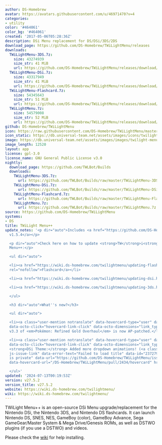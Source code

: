 ```yaml
---
author: DS-Homebrew
avatar: https://avatars.githubusercontent.com/u/46971470?v=4
categories:
- utility
color: '#464061'
color_bg: '#464061'
created: '2017-05-06T05:28:36Z'
description: DSi Menu replacement for DS/DSi/3DS/2DS
download_page: https://github.com/DS-Homebrew/TWiLightMenu/releases
downloads:
  TWiLightMenu-3DS.7z:
    size: 43274939
    size_str: 41 MiB
    url: https://github.com/DS-Homebrew/TWiLightMenu/releases/download/v27.5.2/TWiLightMenu-3DS.7z
  TWiLightMenu-DSi.7z:
    size: 43317949
    size_str: 41 MiB
    url: https://github.com/DS-Homebrew/TWiLightMenu/releases/download/v27.5.2/TWiLightMenu-DSi.7z
  TWiLightMenu-Flashcard.7z:
    size: 54345643
    size_str: 51 MiB
    url: https://github.com/DS-Homebrew/TWiLightMenu/releases/download/v27.5.2/TWiLightMenu-Flashcard.7z
  TWiLightMenu.7z:
    size: 54579008
    size_str: 52 MiB
    url: https://github.com/DS-Homebrew/TWiLightMenu/releases/download/v27.5.2/TWiLightMenu.7z
github: DS-Homebrew/TWiLightMenu
icon: https://raw.githubusercontent.com/DS-Homebrew/TWiLightMenu/master/booter/Twilight%2B%2B-animated%20icon-fix.gif
icon_static: https://db.universal-team.net/assets/images/icons/twilight-menu.png
image: https://db.universal-team.net/assets/images/images/twilight-menu.png
image_length: 12520
layout: app
license: gpl-3.0
license_name: GNU General Public License v3.0
nightly:
  download_page: https://github.com/TWLBot/Builds
  downloads:
    TWiLightMenu-3DS.7z:
      url: https://github.com/TWLBot/Builds/raw/master/TWiLightMenu-3DS.7z
    TWiLightMenu-DSi.7z:
      url: https://github.com/TWLBot/Builds/raw/master/TWiLightMenu-DSi.7z
    TWiLightMenu-Flashcard.7z:
      url: https://github.com/TWLBot/Builds/raw/master/TWiLightMenu-Flashcard.7z
    TWiLightMenu.7z:
      url: https://github.com/TWLBot/Builds/raw/master/TWiLightMenu.7z
source: https://github.com/DS-Homebrew/TWiLightMenu
systems:
- DS
title: TWiLight Menu++
update_notes: '<p dir="auto">Includes <a href="https://github.com/DS-Homebrew/nds-bootstrap/releases/tag/v1.5.4">nds-bootstrap
  v1.5.4</a></p>

  <p dir="auto">Check here on how to update <strong>TW</strong>i<strong>L</strong>ight
  Menu++:</p>

  <ul dir="auto">

  <li><a href="https://wiki.ds-homebrew.com/twilightmenu/updating-flashcard.html"
  rel="nofollow">Flashcard</a></li>

  <li><a href="https://wiki.ds-homebrew.com/twilightmenu/updating-dsi.html" rel="nofollow">DSi</a></li>

  <li><a href="https://wiki.ds-homebrew.com/twilightmenu/updating-3ds.html" rel="nofollow">3DS</a></li>

  </ul>

  <h3 dir="auto">What''s new?</h3>

  <ul dir="auto">

  <li><a class="user-mention notranslate" data-hovercard-type="user" data-hovercard-url="/users/DeadSkullzJr/hovercard"
  data-octo-click="hovercard-link-click" data-octo-dimensions="link_type:self" href="https://github.com/DeadSkullzJr">@DeadSkullzJr</a>:
  v3.3 of <em>Pokémon: Refined Gold Overhaul</em> is now AP-patched.</li>

  <li><a class="user-mention notranslate" data-hovercard-type="user" data-hovercard-url="/users/mentusfentus/hovercard"
  data-octo-click="hovercard-link-click" data-octo-dimensions="link_type:self" href="https://github.com/mentusfentus">@mentusfentus</a>:
  <strong>DSi Theme:</strong> Added more dropdown animations! (<a class="issue-link
  js-issue-link" data-error-text="Failed to load title" data-id="2372790116" data-permission-text="Title
  is private" data-url="https://github.com/DS-Homebrew/TWiLightMenu/issues/2434" data-hovercard-type="pull_request"
  data-hovercard-url="/DS-Homebrew/TWiLightMenu/pull/2434/hovercard" href="https://github.com/DS-Homebrew/TWiLightMenu/pull/2434">#2434</a>)</li>

  </ul>'
updated: '2024-07-13T00:19:53Z'
version: v27.5.2
version_title: v27.5.2
website: https://wiki.ds-homebrew.com/twilightmenu/
wiki: https://wiki.ds-homebrew.com/twilightmenu/
---
```

TWiLight Menu++ is an open-source DSi Menu upgrade/replacement for the Nintendo DSi, the Nintendo 3DS, and Nintendo DS flashcards. It can launch Nintendo DS, SNES, NES, GameBoy (color), GameBoy Advance, Sega GameGear/Master System & Mega Drive/Genesis ROMs, as well as DSTWO plugins (if you use a DSTWO) and videos.

Please check the [wiki](https://wiki.ds-homebrew.com/twilightmenu/) for help installing.